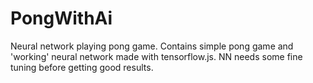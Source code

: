 # PongWithAi
Neural network playing pong game. Contains simple pong game and 'working' neural network made with tensorflow.js.
NN needs some fine tuning before getting good results.
